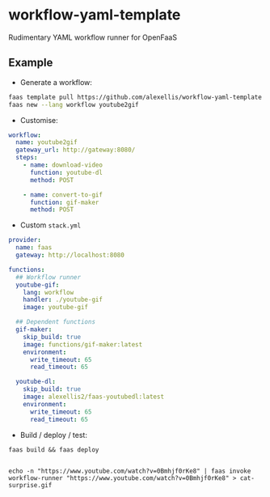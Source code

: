 # workflow-yaml-template
Rudimentary YAML workflow runner for OpenFaaS

## Example

* Generate a workflow:

```bash
faas template pull https://github.com/alexellis/workflow-yaml-template
faas new --lang workflow youtube2gif
```

* Customise:

```yaml
workflow:
  name: youtube2gif
  gateway_url: http://gateway:8080/
  steps:
    - name: download-video
      function: youtube-dl
      method: POST

    - name: convert-to-gif
      function: gif-maker
      method: POST
```

* Custom `stack.yml`

```yaml
provider:
  name: faas
  gateway: http://localhost:8080

functions:
  ## Workflow runner
  youtube-gif:
    lang: workflow
    handler: ./youtube-gif
    image: youtube-gif

  ## Dependent functions
  gif-maker:
    skip_build: true
    image: functions/gif-maker:latest
    environment:
      write_timeout: 65
      read_timeout: 65

  youtube-dl:
    skip_build: true
    image: alexellis2/faas-youtubedl:latest
    environment:
      write_timeout: 65
      read_timeout: 65
```

* Build / deploy / test:

```
faas build && faas deploy


echo -n "https://www.youtube.com/watch?v=0Bmhjf0rKe8" | faas invoke workflow-runner "https://www.youtube.com/watch?v=0Bmhjf0rKe8" > cat-surprise.gif
```
